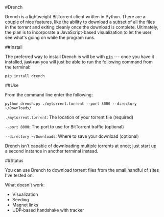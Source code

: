 #Drench

Drench is a lightweight BitTorrent client written in Python. There are a couple of nice features, like the ability to download a subset of all the files in the torrent and exiting cleanly once the download is complete. Ultimately, the plan is to incorporate a JavaScript-based visualization to let the user see what's going on while the program runs.

##Install

The preferred way to install Drench <html><del>is</del></html> will be with [`pip`](http://www.pip-installer.org/en/latest/installing.html) --- once you have it installed, <html><del>just run</del></html> you will just be able to run the following command from the terminal:

`pip install drench`

##Use

From the command line enter the following:

`python drench.py ./mytorrent.torrent --port 8000 --directory ~/Downloads/`

`./mytorrent.torrent`: The location of your torrent file (required)

`--port 8000`: The port to use for BitTorrent traffic (optional)

`--directory ~/Downloads`: Where to save your download (optional)

Drench isn't capable of downloading multiple torrents at once; just start up a second instance in another terminal instead.

##Status

You can use Drench to download torrent files from the small handful of sites I've tested on. 

What doesn't work:
- Visualization
- Seeding
- Magnet links
- UDP-based handshake with tracker



